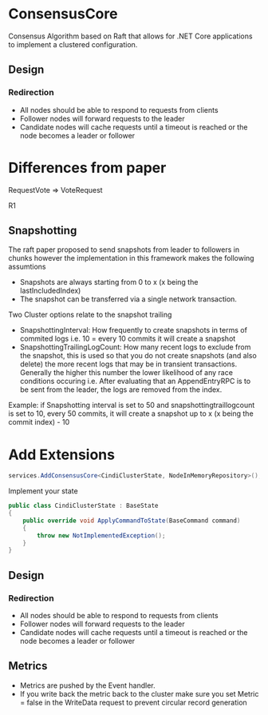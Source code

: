 # ConsensusCore
Consensus Algorithm based on Raft that allows for .NET Core applications to implement a clustered configuration.

## Design
### Redirection
- All nodes should be able to respond to requests from clients
- Follower nodes will forward requests to the leader
- Candidate nodes will cache requests until a timeout is reached or the node becomes a leader or follower


# Differences from paper

RequestVote => VoteRequest

R1

## Snapshotting

The raft paper proposed to send snapshots from leader to followers in chunks however the implementation in this framework makes the following assumtions 
- Snapshots are always starting from 0 to x (x being the lastIncludedIndex) 
- The snapshot can be transferred via a single network transaction.

Two Cluster options relate to the snapshot trailing
- SnapshottingInterval: How frequently to create snapshots in terms of commited logs i.e. 10 = every 10 commits it will create a snapshot
- SnapshottingTrailingLogCount: How many recent logs to exclude from the snapshot, this is used so that you do not create snapshots (and also delete) the more recent logs that may be in transient transactions. Generally the higher this number the lower likelihood of any race conditions occuring i.e. After evaluating that an AppendEntryRPC is to be sent from the leader, the logs are removed from the index.

Example: if Snapshotting interval is set to 50 and snapshottingtraillogcount is set to 10, every 50 commits, it will create a snapshot up to x (x being the commit index) - 10

# Add Extensions

```csharp
services.AddConsensusCore<CindiClusterState, NodeInMemoryRepository>();
```

Implement your state

```csharp
public class CindiClusterState : BaseState
{
	public override void ApplyCommandToState(BaseCommand command)
	{
		throw new NotImplementedException();
	}
}
```

## Design
### Redirection
- All nodes should be able to respond to requests from clients
- Follower nodes will forward requests to the leader
- Candidate nodes will cache requests until a timeout is reached or the node becomes a leader or follower


## Metrics
- Metrics are pushed by the Event handler. 
- If you write back the metric back to the cluster make sure you set Metric = false in the WriteData request to prevent circular record generation